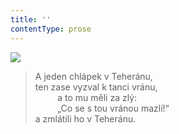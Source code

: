 ```yaml
---
title: ''
contentType: prose
---
```


![](../Images/063.jpg)

> A jeden chlápek v Teheránu,  
> ten zase vyzval k tanci vránu,  
>          a to mu měli za zlý:  
>          „Co se s tou vránou mazlí!“  
> a zmlátili ho v Teheránu.
